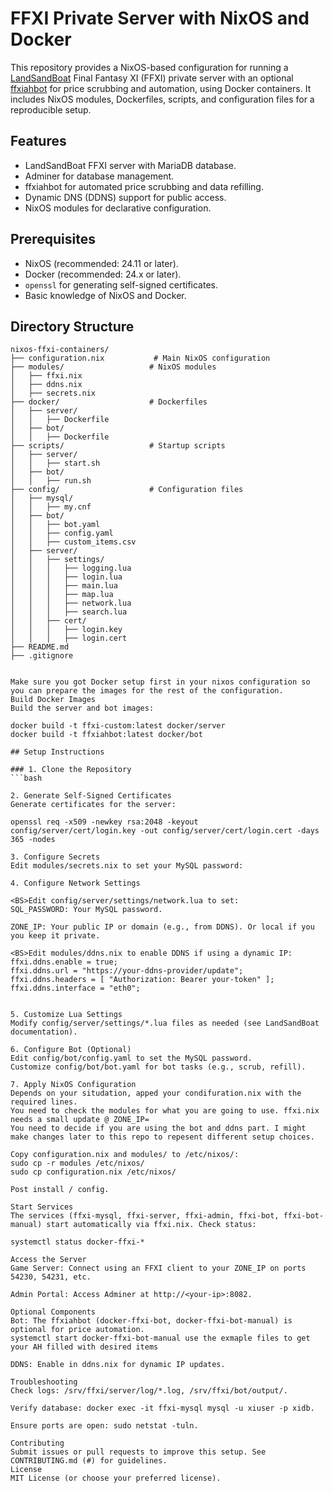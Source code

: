 # FFXI Private Server with NixOS and Docker

This repository provides a NixOS-based configuration for running a [LandSandBoat](https://github.com/LandSandBoat/server) Final Fantasy XI (FFXI) private server with an optional [ffxiahbot](https://github.com/AdamGagorik/ffxiahbot) for price scrubbing and automation, using Docker containers. It includes NixOS modules, Dockerfiles, scripts, and configuration files for a reproducible setup.

## Features
- LandSandBoat FFXI server with MariaDB database.
- Adminer for database management.
- ffxiahbot for automated price scrubbing and data refilling.
- Dynamic DNS (DDNS) support for public access.
- NixOS modules for declarative configuration.

## Prerequisites
- NixOS (recommended: 24.11 or later).
- Docker (recommended: 24.x or later).
- `openssl` for generating self-signed certificates.
- Basic knowledge of NixOS and Docker.

## Directory Structure
```plaintext
nixos-ffxi-containers/
├── configuration.nix           # Main NixOS configuration
├── modules/                   # NixOS modules
│   ├── ffxi.nix
│   ├── ddns.nix
│   ├── secrets.nix
├── docker/                    # Dockerfiles
│   ├── server/
│   │   ├── Dockerfile
│   ├── bot/
│   │   ├── Dockerfile
├── scripts/                   # Startup scripts
│   ├── server/
│   │   ├── start.sh
│   ├── bot/
│   │   ├── run.sh
├── config/                    # Configuration files
│   ├── mysql/
│   │   ├── my.cnf
│   ├── bot/
│   │   ├── bot.yaml
│   │   ├── config.yaml
│   │   ├── custom_items.csv
│   ├── server/
│   │   ├── settings/
│   │   │   ├── logging.lua
│   │   │   ├── login.lua
│   │   │   ├── main.lua
│   │   │   ├── map.lua
│   │   │   ├── network.lua
│   │   │   ├── search.lua
│   │   ├── cert/
│   │   │   ├── login.key
│   │   │   ├── login.cert
├── README.md
├── .gitignore


Make sure you got Docker setup first in your nixos configuration so you can prepare the images for the rest of the configuration. 
Build Docker Images
Build the server and bot images:

docker build -t ffxi-custom:latest docker/server
docker build -t ffxiahbot:latest docker/bot

## Setup Instructions

### 1. Clone the Repository
```bash

2. Generate Self-Signed Certificates
Generate certificates for the server:

openssl req -x509 -newkey rsa:2048 -keyout config/server/cert/login.key -out config/server/cert/login.cert -days 365 -nodes

3. Configure Secrets
Edit modules/secrets.nix to set your MySQL password:

4. Configure Network Settings

<BS>Edit config/server/settings/network.lua to set:
SQL_PASSWORD: Your MySQL password.

ZONE_IP: Your public IP or domain (e.g., from DDNS). Or local if you you keep it private.

<BS>Edit modules/ddns.nix to enable DDNS if using a dynamic IP:
ffxi.ddns.enable = true;
ffxi.ddns.url = "https://your-ddns-provider/update";
ffxi.ddns.headers = [ "Authorization: Bearer your-token" ];
ffxi.ddns.interface = "eth0";


5. Customize Lua Settings
Modify config/server/settings/*.lua files as needed (see LandSandBoat documentation).

6. Configure Bot (Optional)
Edit config/bot/config.yaml to set the MySQL password.
Customize config/bot/bot.yaml for bot tasks (e.g., scrub, refill).

7. Apply NixOS Configuration
Depends on your situdation, apped your condifuration.nix with the required lines.
You need to check the modules for what you are going to use. ffxi.nix needs a small update @ ZONE_IP=
You need to decide if you are using the bot and ddns part. I might make changes later to this repo to repesent different setup choices.

Copy configuration.nix and modules/ to /etc/nixos/:
sudo cp -r modules /etc/nixos/
sudo cp configuration.nix /etc/nixos/

Post install / config.

Start Services
The services (ffxi-mysql, ffxi-server, ffxi-admin, ffxi-bot, ffxi-bot-manual) start automatically via ffxi.nix. Check status:

systemctl status docker-ffxi-*

Access the Server
Game Server: Connect using an FFXI client to your ZONE_IP on ports 54230, 54231, etc.

Admin Portal: Access Adminer at http://<your-ip>:8082.

Optional Components
Bot: The ffxiahbot (docker-ffxi-bot, docker-ffxi-bot-manual) is optional for price automation.
systemctl start docker-ffxi-bot-manual use the exmaple files to get your AH filled with desired items

DDNS: Enable in ddns.nix for dynamic IP updates.

Troubleshooting
Check logs: /srv/ffxi/server/log/*.log, /srv/ffxi/bot/output/.

Verify database: docker exec -it ffxi-mysql mysql -u xiuser -p xidb.

Ensure ports are open: sudo netstat -tuln.

Contributing
Submit issues or pull requests to improve this setup. See CONTRIBUTING.md (#) for guidelines.
License
MIT License (or choose your preferred license).
```




















